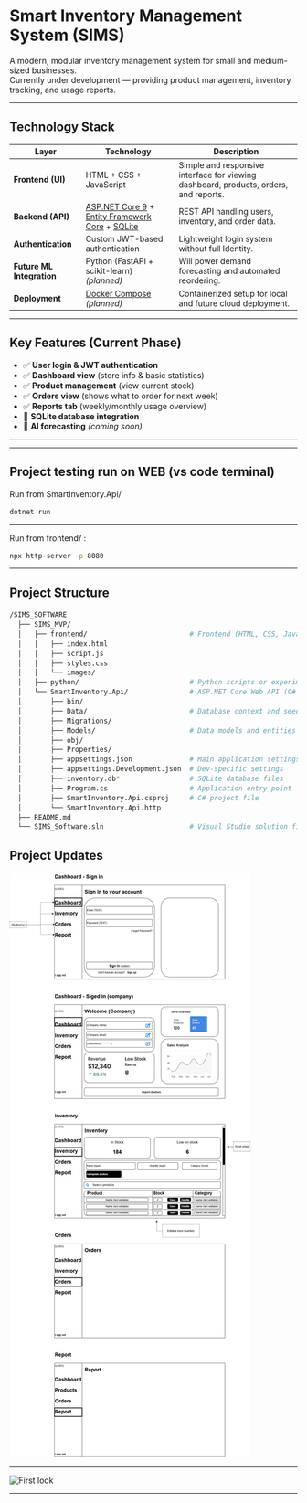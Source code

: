 # Smart Inventory Management System (SIMS)

A modern, modular inventory management system for small and medium-sized businesses.  
Currently under development — providing product management, inventory tracking, and usage reports.

---

## Technology Stack

| Layer | Technology | Description |
|-------|-------------|-------------|
| **Frontend (UI)** | HTML + CSS + JavaScript | Simple and responsive interface for viewing dashboard, products, orders, and reports. |
| **Backend (API)** | [ASP.NET Core 9](https://dotnet.microsoft.com/apps/aspnet) + [Entity Framework Core](https://learn.microsoft.com/en-us/ef/core/) + [SQLite](https://www.sqlite.org/) | REST API handling users, inventory, and order data. |
| **Authentication** | Custom JWT-based authentication | Lightweight login system without full Identity. |
| **Future ML Integration** | Python (FastAPI + scikit-learn) *(planned)* | Will power demand forecasting and automated reordering. |
| **Deployment** | [Docker Compose](https://docs.docker.com/compose/) *(planned)* | Containerized setup for local and future cloud deployment. |

---

## Key Features (Current Phase)

- ✅ **User login & JWT authentication**
- ✅ **Dashboard view** (store info & basic statistics)
- ✅ **Product management** (view current stock)
- ✅ **Orders view** (shows what to order for next week)
- ✅ **Reports tab** (weekly/monthly usage overview)
- 🔄 **SQLite database integration**
- 🚧 **AI forecasting** *(coming soon)*

---

---
## Project testing run on WEB (vs code terminal)
Run from SmartInventory.Api/

```bash
dotnet run
```
---

Run from frontend/ :

```bash
npx http-server -p 8080
```
---

## Project Structure

```bash
/SIMS_SOFTWARE
  ├── SIMS_MVP/
  │   ├── frontend/                         # Frontend (HTML, CSS, JavaScript)
  │   │   ├── index.html
  │   │   ├── script.js
  │   │   ├── styles.css
  │   │   └── images/
  │   ├── python/                           # Python scripts or experiments
  │   └── SmartInventory.Api/               # ASP.NET Core Web API (C# backend)
  │       ├── bin/
  │       ├── Data/                         # Database context and seed data
  │       ├── Migrations/
  │       ├── Models/                       # Data models and entities
  │       ├── obj/
  │       ├── Properties/
  │       ├── appsettings.json              # Main application settings
  │       ├── appsettings.Development.json  # Dev-specific settings
  │       ├── inventory.db*                 # SQLite database files
  │       ├── Program.cs                    # Application entry point
  │       ├── SmartInventory.Api.csproj     # C# project file
  │       └── SmartInventory.Api.http
  ├── README.md
  └── SIMS_Software.sln                     # Visual Studio solution file
```

## Project Updates

![Layout](/SIMS_MVP/images/Layout%20mock.jpg)

---

![First look](/SIMS_MVP/images/updates%201.jpg.jpg)

---
